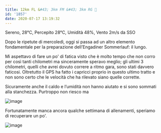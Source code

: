 ```yaml
---
title: 12km FL &#43; 3km FM &#43; 3km RG 🥵
id: '1857'
date: 2020-07-17 13:19:32
---
```


Sereno, 28°C, Percepito 28°C, Umidità 48%, Vento 2m/s da SSO

Dopo le ripetute di mercoledì, oggi si passa ad un altro elemento fondamentale per la preparazione dell’Engadiner Sommerlauf: il lungo.

Mi aspettavo di fare un po' di fatica visto che è molto tempo che non corro per così tanti chilometri ma sinceramente speravo meglio; gli ultimi 3 chilometri, quelli che avrei dovuto correre a ritmo gara, sono stati davvero faticosi. Oltretutto il GPS ha fatto i capricci proprio in questo ultimo tratto e non sono certo che le velocità che ha rilevato siano quelle corrette.

Sicuramente anche il caldo e l’umidità non hanno aiutato e si sono sommati alla stanchezza. Purtroppo non riesco ma

![image](/images/2021/08/IMG_2311.jpg)

Fortunatamente manca ancora qualche settimana di allenamenti, speriamo di recuperare un po'.

![image](/images/2021/08/20200717-activity-map.png)